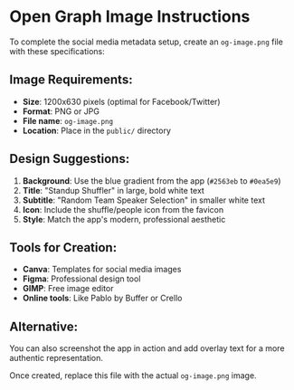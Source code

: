 # Open Graph Image Instructions

To complete the social media metadata setup, create an `og-image.png` file with these specifications:

## Image Requirements:

- **Size**: 1200x630 pixels (optimal for Facebook/Twitter)
- **Format**: PNG or JPG
- **File name**: `og-image.png`
- **Location**: Place in the `public/` directory

## Design Suggestions:

1. **Background**: Use the blue gradient from the app (`#2563eb` to `#0ea5e9`)
2. **Title**: "Standup Shuffler" in large, bold white text
3. **Subtitle**: "Random Team Speaker Selection" in smaller white text
4. **Icon**: Include the shuffle/people icon from the favicon
5. **Style**: Match the app's modern, professional aesthetic

## Tools for Creation:

- **Canva**: Templates for social media images
- **Figma**: Professional design tool
- **GIMP**: Free image editor
- **Online tools**: Like Pablo by Buffer or Crello

## Alternative:

You can also screenshot the app in action and add overlay text for a more authentic representation.

Once created, replace this file with the actual `og-image.png` image.
